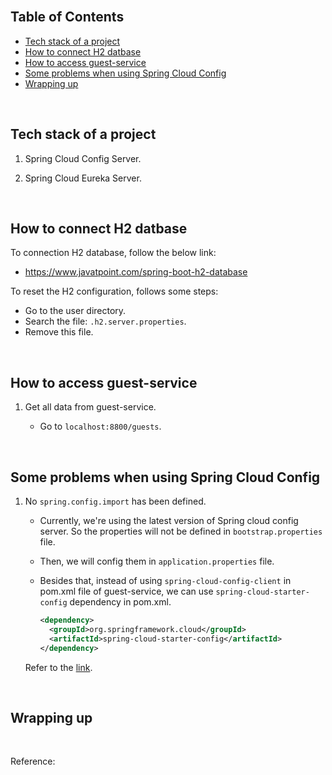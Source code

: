 



<br>

## Table of Contents
- [Tech stack of a project](#tech-stack-of-a-project)
- [How to connect H2 datbase](#how-to-connect-h2-datbase)
- [How to access guest-service](#how-to-access-guest-service)
- [Some problems when using Spring Cloud Config](#some-problems-when-using-spring-cloud-config)
- [Wrapping up](#wrapping-up)


<br>

## Tech stack of a project

1. Spring Cloud Config Server.

2. Spring Cloud Eureka Server.


<br>

## How to connect H2 datbase

To connection H2 database, follow the below link:
- https://www.javatpoint.com/spring-boot-h2-database

To reset the H2 configuration, follows some steps:
- Go to the user directory.
- Search the file: `.h2.server.properties`.
- Remove this file.

<br>

## How to access guest-service

1. Get all data from guest-service.

    - Go to `localhost:8800/guests`.


<br>

## Some problems when using Spring Cloud Config

1. No `spring.config.import` has been defined.

    - Currently, we're using the latest version of Spring cloud config server. So the properties will not be defined in `bootstrap.properties` file.
    
    - Then, we will config them in `application.properties` file.
 
    - Besides that, instead of using `spring-cloud-config-client` in pom.xml file of guest-service, we can use `spring-cloud-starter-config` dependency in pom.xml.
    
      ```xml
      <dependency>
        <groupId>org.springframework.cloud</groupId>
        <artifactId>spring-cloud-starter-config</artifactId>
      </dependency>
      ```
 
    Refer to the [link](https://docs.spring.io/spring-cloud-config/docs/current/reference/html/#_spring_cloud_config_client).


<br>

## Wrapping up



<br>

Reference:

[]()